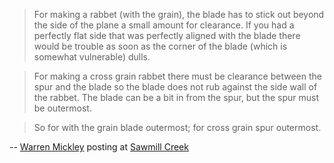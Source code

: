 > For making a rabbet (with the grain), the blade has to stick out beyond the side of the plane a small amount for clearance. If you had a perfectly flat side that was perfectly aligned with the blade there would be trouble as soon as the corner of the blade (which is somewhat vulnerable) dulls.

> For making a cross grain rabbet there must be clearance between the spur and the blade so the blade does not rub against the side wall of the rabbet. The blade can be a bit in from the spur, but the spur must be outermost.

> So for with the grain blade outermost; for cross grain spur outermost.

-- [Warren Mickley](http://www.sawmillcreek.org/member.php?117006-Warren-Mickley) posting at [Sawmill Creek](http://sawmillcreek.org)
